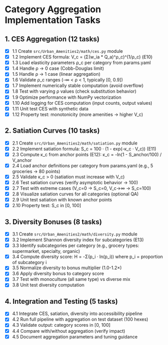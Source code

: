 # Category Aggregation Implementation Tasks

## 1. CES Aggregation (12 tasks)

- [x] 1.1 Create `src/Urban_Amenities2/math/ces.py` module
- [x] 1.2 Implement CES formula: V_c = (Σ(w_ia * Q_a)^ρ_c)^(1/ρ_c) (E10)
- [x] 1.3 Load elasticity parameters ρ_c per category from params.yaml
- [x] 1.4 Handle ρ → 0 case (Cobb-Douglas limit)
- [x] 1.5 Handle ρ → 1 case (linear aggregation)
- [x] 1.6 Validate ρ_c ranges (-∞ < ρ < 1, typically [0, 0.9])
- [x] 1.7 Implement numerically stable computation (avoid overflow)
- [x] 1.8 Test with varying ρ values (check substitution behavior)
- [x] 1.9 Optimize performance with NumPy vectorization
- [x] 1.10 Add logging for CES computation (input counts, output values)
- [x] 1.11 Unit test CES with synthetic data
- [x] 1.12 Property test: monotonicity (more amenities → higher V_c)

## 2. Satiation Curves (10 tasks)

- [x] 2.1 Create `src/Urban_Amenities2/math/satiation.py` module
- [x] 2.2 Implement satiation formula: S_c = 100 · (1 - exp(-κ_c · V_c)) (E11)
- [x] 2.3 Compute κ_c from anchor points (E12): κ_c = -ln(1 - S_anchor/100) / V_anchor
- [x] 2.4 Load anchor definitions per category from params.yaml (e.g., 5 groceries → 80 points)
- [x] 2.5 Validate κ_c > 0 (satiation must increase with V_c)
- [x] 2.6 Test satiation curves (verify asymptotic behavior → 100)
- [x] 2.7 Test with extreme cases (V_c=0 → S_c=0, V_c→∞ → S_c=100)
- [x] 2.8 Visualize satiation curves for all categories (optional QA)
- [x] 2.9 Unit test satiation with known anchor points
- [x] 2.10 Property test: S_c in [0, 100]

## 3. Diversity Bonuses (8 tasks)

- [x] 3.1 Create `src/Urban_Amenities2/math/diversity.py` module
- [x] 3.2 Implement Shannon diversity index for subcategories (E13)
- [x] 3.3 Identify subcategories per category (e.g., grocery types: supermarket, specialty, organic)
- [x] 3.4 Compute diversity score: H = -Σ(p_i · ln(p_i)) where p_i = proportion of subcategory i
- [x] 3.5 Normalize diversity to bonus multiplier (1.0-1.2×)
- [x] 3.6 Apply diversity bonus to category score
- [x] 3.7 Test with monoculture (all same type) vs diverse mix
- [x] 3.8 Unit test diversity computation

## 4. Integration and Testing (5 tasks)

- [x] 4.1 Integrate CES, satiation, diversity into accessibility pipeline
- [x] 4.2 Run full pipeline with aggregation on test dataset (100 hexes)
- [x] 4.3 Validate output: category scores in [0, 100]
- [x] 4.4 Compare with/without aggregation (verify impact)
- [x] 4.5 Document aggregation parameters and tuning guidance
